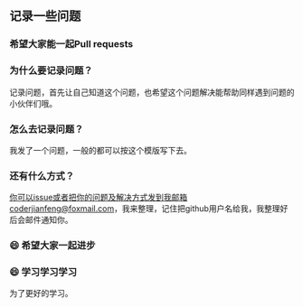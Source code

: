 ## 记录一些问题

### 希望大家能一起Pull requests

### 为什么要记录问题？
记录问题，首先让自己知道这个问题，也希望这个问题解决能帮助同样遇到问题的小伙伴们哦。

### 怎么去记录问题？
我发了一个问题，一般的都可以按这个模版写下去。

### 还有什么方式？
你可以issue或者把你的问题及解决方式发到我邮箱coderjianfeng@foxmail.com，我来整理，记住把github用户名给我，我整理好后会邮件通知你。

### 😄 希望大家一起进步

### 😄 学习学习学习
为了更好的学习。



